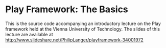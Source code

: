 Play Framework: The Basics
==========================

This is the source code accompanying an introductory lecture on the Play framework held at the Vienna University of Technology. The slides of this lecture are available at http://www.slideshare.net/PhilipLanger/playframework-34001972